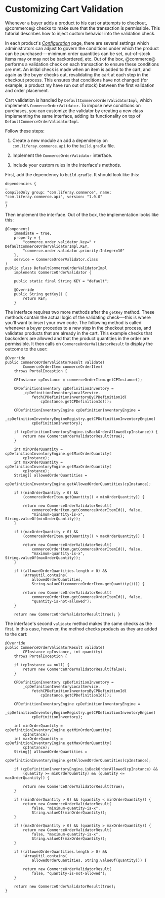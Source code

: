 # Customizing Cart Validation[](id=customizing-cart-validation)

Whenever a buyer adds a product to his cart or attempts to checkout, @commerce@
checks to make sure that the transaction is permissible. This tutorial
describes how to inject custom behavior into the validation check.

In each product's
[*Configuration*](/web/emporio/documentation/-/knowledge_base/1-0/configuration)
page, there are several settings which administrators can adjust to govern the
conditions under which the product can be purchased---minimum order quantities
can be set, out-of-stock items may or may not be backordered, etc. Out of the
box, @commerce@ performs a validation check on each transaction to ensure these
conditions are met. An initial check is made when an item is added to the cart,
and again as the buyer checks out, revalidating the cart at each step in the
checkout process. This ensures that conditions have not changed (for example, a
product my have run out of stock) between the first validation and order
placement.

Cart validation is handled by `DefaultCommerceOrderValidatorImpl`, which
implements `CommerceOrderValidator`. To impose new conditions on purchases, you
can customize the validator by creating a new class implementing the same
interface, adding its functionality on top of
`DefaultCommerceOrderValidatorImpl`.

Follow these steps:

1.  Create a new module an add a dependency on `com.liferay.commerce.api` to
    the `build.gradle` file.

2.  Implement the `CommerceOrderValidator` interface.

3.  Include your custom rules in the interface's methods.

First, add the dependency to `build.gradle`. It should look like this:

    dependencies {
    … 
    compileOnly group: "com.liferay.commerce", name: "com.liferay.commerce.api", version: "1.0.0" 
    … 
    }

Then implement the interface. Out of the box, the implementation looks like
this:

    @Component(
        immediate = true,
        property = {
            "commerce.order.validator.key=" + DefaultCommerceOrderValidatorImpl.KEY,
            "commerce.order.validator.priority:Integer=10"
        },
        service = CommerceOrderValidator.class
    )
    public class DefaultCommerceOrderValidatorImpl
        implements CommerceOrderValidator {

        public static final String KEY = "default";

        @Override
        public String getKey() {
            return KEY;
        }

The interface requires two more methods after the `getKey` method. These
methods contain the actual logic of the validating check---this is where you'll
want to insert your own code. The following method is called whenever a buyer
procedes to a new step in the checkout process, and validates products that are
already in the cart. This example checks that backorders are allowed and that
the product quantities in the order are permissible. It then calls on
`CommerceOrderValidatorResult` to display the outcome to the user:

	@Override
	public CommerceOrderValidatorResult validate(
			CommerceOrderItem commerceOrderItem)
		throws PortalException {

		CPInstance cpInstance = commerceOrderItem.getCPInstance();

		CPDefinitionInventory cpDefinitionInventory =
			_cpDefinitionInventoryLocalService.
				fetchCPDefinitionInventoryByCPDefinitionId(
					cpInstance.getCPDefinitionId());

		CPDefinitionInventoryEngine cpDefinitionInventoryEngine =
			_cpDefinitionInventoryEngineRegistry.getCPDefinitionInventoryEngine(
				cpDefinitionInventory);

		if (cpDefinitionInventoryEngine.isBackOrderAllowed(cpInstance)) {
			return new CommerceOrderValidatorResult(true);
		}

		int minOrderQuantity = cpDefinitionInventoryEngine.getMinOrderQuantity(
			cpInstance);
		int maxOrderQuantity = cpDefinitionInventoryEngine.getMaxOrderQuantity(
			cpInstance);
		String[] allowedOrderQuantities =
			cpDefinitionInventoryEngine.getAllowedOrderQuantities(cpInstance);

		if ((minOrderQuantity > 0) &&
			(commerceOrderItem.getQuantity() < minOrderQuantity)) {

			return new CommerceOrderValidatorResult(
				commerceOrderItem.getCommerceOrderItemId(), false,
				"minimum-quantity-is-x", String.valueOf(minOrderQuantity));
		}

		if ((maxOrderQuantity > 0) &&
			(commerceOrderItem.getQuantity() > maxOrderQuantity)) {

			return new CommerceOrderValidatorResult(
				commerceOrderItem.getCommerceOrderItemId(), false,
				"maximum-quantity-is-x", String.valueOf(maxOrderQuantity));
		}

		if ((allowedOrderQuantities.length > 0) &&
			!ArrayUtil.contains(
				allowedOrderQuantities,
				String.valueOf(commerceOrderItem.getQuantity()))) {

			return new CommerceOrderValidatorResult(
				commerceOrderItem.getCommerceOrderItemId(), false,
				"quantity-is-not-allowed");
		}

        return new CommerceOrderValidatorResult(true); }

The interface's second `validate` method makes the same checks as the first. In
this case, however, the method checks products as they are added to the cart:


	@Override
	public CommerceOrderValidatorResult validate(
			CPInstance cpInstance, int quantity)
		throws PortalException {

		if (cpInstance == null) {
			return new CommerceOrderValidatorResult(false);
		}

		CPDefinitionInventory cpDefinitionInventory =
			_cpDefinitionInventoryLocalService.
				fetchCPDefinitionInventoryByCPDefinitionId(
					cpInstance.getCPDefinitionId());

		CPDefinitionInventoryEngine cpDefinitionInventoryEngine =
			_cpDefinitionInventoryEngineRegistry.getCPDefinitionInventoryEngine(
				cpDefinitionInventory);

		int minOrderQuantity = cpDefinitionInventoryEngine.getMinOrderQuantity(
			cpInstance);
		int maxOrderQuantity = cpDefinitionInventoryEngine.getMaxOrderQuantity(
			cpInstance);
		String[] allowedOrderQuantities =
			cpDefinitionInventoryEngine.getAllowedOrderQuantities(cpInstance);

		if (cpDefinitionInventoryEngine.isBackOrderAllowed(cpInstance) &&
			(quantity >= minOrderQuantity) && (quantity <= maxOrderQuantity)) {

			return new CommerceOrderValidatorResult(true);
		}

		if ((minOrderQuantity > 0) && (quantity < minOrderQuantity)) {
			return new CommerceOrderValidatorResult(
				false, "minimum-quantity-is-x",
				String.valueOf(minOrderQuantity));
		}

		if ((maxOrderQuantity > 0) && (quantity > maxOrderQuantity)) {
			return new CommerceOrderValidatorResult(
				false, "maximum-quantity-is-x",
				String.valueOf(maxOrderQuantity));
		}

		if ((allowedOrderQuantities.length > 0) &&
			!ArrayUtil.contains(
				allowedOrderQuantities, String.valueOf(quantity))) {

			return new CommerceOrderValidatorResult(
				false, "quantity-is-not-allowed");
		}

		return new CommerceOrderValidatorResult(true);
	}
